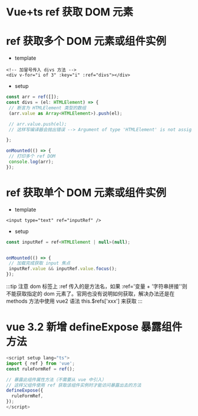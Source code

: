 # Vue+ts ref 获取 DOM 元素

# ref 获取多个 DOM 元素或组件实例

- template

```vue
<!-- 加冒号传入 divs 方法 -->
<div v-for="i of 3" :key="i" :ref="divs"></div>
```

- setup

```js
const arr = ref([]);
const divs = (el: HTMLElement) => {
 // 断言为 HTMLElement 类型的数组
 (arr.value as Array<HTMLElement>).push(el);

 // arr.value.push(el);
 // 这样写编译器会抛出错误 --> Argument of type 'HTMLElement' is not assignable to parameter of type 'never'.

};

onMounted(() => {
 // 打印多个 ref DOM
 console.log(arr);
});

```

# ref 获取单个 DOM 元素或组件实例

- template

```vue
<input type="text" ref="inputRef" />
```

- setup

```js
const inputRef = ref<HTMLElement | null>(null);


onMounted(() => {
 // 加载完成获取 input 焦点
 inputRef.value && inputRef.value.focus();
});

```
:::tip 注意
dom 标签上 :ref 传入的是方法名，如果 :ref='变量 + '字符串拼接''则不能获取指定的 dom 元素了。官网也没有说明如何获取，解决办法还是在 methods 方法中使用 vue2 语法 this.$refs['xxx'] 来获取
:::

# vue 3.2 新增 defineExpose 暴露组件方法

```ts
<script setup lang="ts">
import { ref } from 'vue';
const ruleFormRef = ref();

// 暴露此组件属性方法（不需要从 vue 中引入）
// 这样父组件使用 ref 获取该组件实例时才能访问暴露出去的方法
defineExpose({
  ruleFormRef,
});
</script>
```
